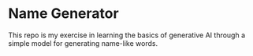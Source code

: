 # Name Generator

This repo is my exercise in learning the basics of generative AI through a simple model for generating name-like words.
